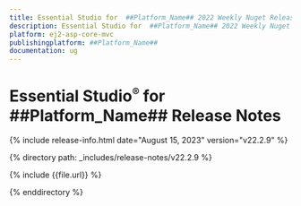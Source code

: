 ```yaml
---
title: Essential Studio for  ##Platform_Name## 2022 Weekly Nuget Release Release Notes  
description: Essential Studio for  ##Platform_Name## 2022 Weekly Nuget Release Release Notes  
platform: ej2-asp-core-mvc
publishingplatform: ##Platform_Name##
documentation: ug
---
```


# Essential Studio<sup style="font-size:70%">&reg;</sup> for  ##Platform_Name##   Release Notes  

{% include release-info.html date="August 15, 2023" version="v22.2.9" %} 

{% directory path: _includes/release-notes/v22.2.9 %}

{% include {{file.url}} %}

{% enddirectory %}


